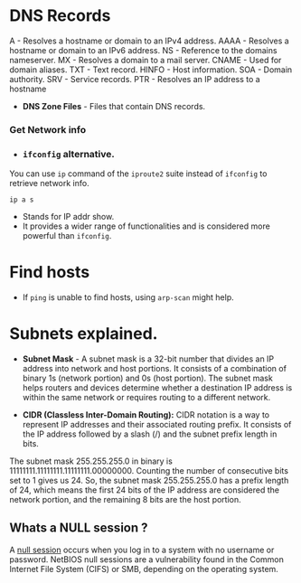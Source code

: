 # DNS Records

A - Resolves a hostname or domain to an IPv4 address.
AAAA - Resolves a hostname or domain to an IPv6 address.
NS - Reference to the domains nameserver.
MX - Resolves a domain to a mail server.
CNAME - Used for domain aliases.
TXT - Text record.
HINFO - Host information.
SOA - Domain authority.
SRV - Service records.
PTR - Resolves an IP address to a hostname

- **DNS Zone Files** - Files that contain DNS records.

### Get Network info

- ### ``ifconfig`` alternative.

 You can use ``ip`` command of the ``iproute2`` suite instead of ``ifconfig`` to retrieve network info.
```
ip a s
```
- Stands for IP addr show.
- It provides a wider range of functionalities and is considered more powerful than ``ifconfig``.

# Find hosts 

- If `ping` is unable to find hosts, using `arp-scan` might help.

# Subnets  explained.

- __Subnet Mask__ - A subnet mask is a 32-bit number that divides an IP address into network and host portions. It consists of a combination of binary 1s (network portion) and 0s (host portion). The subnet mask helps routers and devices determine whether a destination IP address is within the same network or requires routing to a different network.

- **CIDR (Classless Inter-Domain Routing):** CIDR notation is a way to represent IP addresses and their associated routing prefix. It consists of the IP address followed by a slash (/) and the subnet prefix length in bits.

The subnet mask 255.255.255.0 in binary is 11111111.11111111.11111111.00000000. Counting the number of consecutive bits set to 1 gives us 24. So, the subnet mask 255.255.255.0 has a prefix length of 24, which means the first 24 bits of the IP address are considered the network portion, and the remaining 8 bits are the host portion.

## Whats a NULL session ?

A [null session](https://www.blumira.com/glossary/null-session/) occurs when you log in to a system with no username or password. NetBIOS null sessions are a vulnerability found in the Common Internet File System (CIFS) or SMB, depending on the operating system.